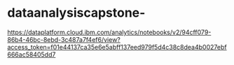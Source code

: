 # dataanalysiscapstone-
https://dataplatform.cloud.ibm.com/analytics/notebooks/v2/94cff079-86b4-46bc-8ebd-3c487a7f4ef6/view?access_token=f01e44137ca35e6e5abff137eed979f5d4c38c8dea4b0027ebf666ac58405dd7
